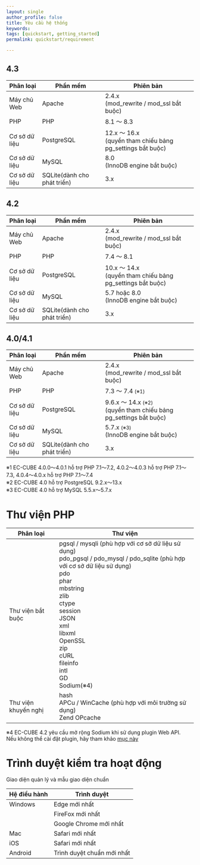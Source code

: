 ```yaml
---
layout: single
author_profile: false
title: Yêu cầu hệ thống
keywords:
tags: [quickstart, getting_started]
permalink: quickstart/requirement

---
```


## 4.3

| Phân loại | Phần mềm|Phiên bản|
|---|-------|---|
|Máy chủ Web|Apache |2.4.x <br> (mod_rewrite / mod_ssl bắt buộc) |
|PHP |PHP |8.1 〜 8.3 |
|Cơ sở dữ liệu|PostgreSQL|12.x 〜 16.x <br> (quyền tham chiếu bảng pg_settings bắt buộc) |
|Cơ sở dữ liệu|MySQL| 8.0<br> (InnoDB engine bắt buộc) |
|Cơ sở dữ liệu|SQLite(dành cho phát triển) |3.x |

## 4.2

| Phân loại | Phần mềm|Phiên bản|
|---|-------|---|
|Máy chủ Web|Apache |2.4.x <br> (mod_rewrite / mod_ssl bắt buộc) |
|PHP | PHP | 7.4 〜 8.1|
|Cơ sở dữ liệu|PostgreSQL| 10.x 〜 14.x <br> (quyền tham chiếu bảng pg_settings bắt buộc) |
|Cơ sở dữ liệu|MySQL|5.7 hoặc 8.0<br> (InnoDB engine bắt buộc) |
|Cơ sở dữ liệu|SQLite(dành cho phát triển) |3.x |

## 4.0/4.1

| Phân loại | Phần mềm|Phiên bản|
|---|-------|---|
|Máy chủ Web|Apache |2.4.x <br> (mod_rewrite / mod_ssl bắt buộc) |
|PHP | PHP | 7.3 〜 7.4 <small>(※1)</small>|
|Cơ sở dữ liệu|PostgreSQL| 9.6.x 〜 14.x <small>(※2)</small><br> (quyền tham chiếu bảng pg_settings bắt buộc) |
|Cơ sở dữ liệu|MySQL|5.7.x <small>(※3)</small><br> (InnoDB engine bắt buộc) |
|Cơ sở dữ liệu|SQLite(dành cho phát triển) |3.x |

※1 EC-CUBE 4.0.0〜4.0.1 hỗ trợ PHP 7.1〜7.2, 4.0.2〜4.0.3 hỗ trợ PHP 7.1〜7.3, 4.0.4〜4.0.x hỗ trợ PHP 7.1〜7.4  
※2 EC-CUBE 4.0 hỗ trợ PostgreSQL 9.2.x〜13.x  
※3 EC-CUBE 4.0 hỗ trợ MySQL 5.5.x〜5.7.x

# Thư viện PHP

| Phân loại | Thư viện|
|---|---|
|Thư viện bắt buộc|pgsql / mysqli (phù hợp với cơ sở dữ liệu sử dụng) <br> pdo_pgsql / pdo_mysql / pdo_sqlite (phù hợp với cơ sở dữ liệu sử dụng) <br> pdo <br> phar <br> mbstring <br> zlib <br> ctype <br> session <br> JSON <br> xml <br> libxml <br> OpenSSL <br> zip <br> cURL <br> fileinfo <br> intl <br> GD <br> Sodium(※4) |
|Thư viện khuyến nghị|hash <br> APCu / WinCache (phù hợp với môi trường sử dụng) <br> Zend OPcache |

※4 EC-CUBE 4.2 yêu cầu mở rộng Sodium khi sử dụng plugin Web API.  
Nếu không thể cài đặt plugin, hãy tham khảo [mục này](/quickstart/trouble-shooting-for-plugin-install)

# Trình duyệt kiểm tra hoạt động

Giao diện quản lý và mẫu giao diện chuẩn

| Hệ điều hành | Trình duyệt|
|---|-------|
|Windows | Edge mới nhất |
||FireFox mới nhất |
||Google Chrome mới nhất |
|Mac|Safari mới nhất|
|iOS|Safari mới nhất|
|Android| Trình duyệt chuẩn mới nhất|

